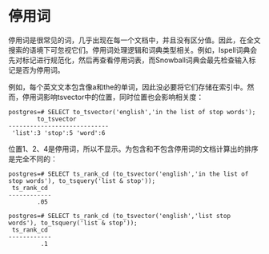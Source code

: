 # 停用词<a name="ZH-CN_TOPIC_0242370499"></a>

停用词是很常见的词，几乎出现在每一个文档中，并且没有区分值。因此，在全文搜索的语境下可忽视它们。停用词处理逻辑和词典类型相关。例如，Ispell词典会先对标记进行规范化，然后再查看停用词表，而Snowball词典会最先检查输入标记是否为停用词。

例如，每个英文文本包含像a和the的单词，因此没必要将它们存储在索引中。然而，停用词影响tsvector中的位置，同时位置也会影响相关度：

```
postgres=# SELECT to_tsvector('english','in the list of stop words');
        to_tsvector
----------------------------
 'list':3 'stop':5 'word':6
```

位置1、2、4是停用词，所以不显示。为包含和不包含停用词的文档计算出的排序是完全不同的：

```
postgres=# SELECT ts_rank_cd (to_tsvector('english','in the list of stop words'), to_tsquery('list & stop'));
 ts_rank_cd
------------
        .05

postgres=# SELECT ts_rank_cd (to_tsvector('english','list stop words'), to_tsquery('list & stop'));
 ts_rank_cd
------------
         .1
```

